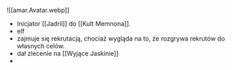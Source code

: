 ![[amar.Avatar.webp]]

* Inicjator [[Jadril]] do [[Kult Memnona]].
* elf 
* zajmuje się rekrutacją, chociaż wygląda na to, że rozgrywa rekrutów do własnych celów.
* dał zlecenie na [[Wyjące Jaskinie]]
* 